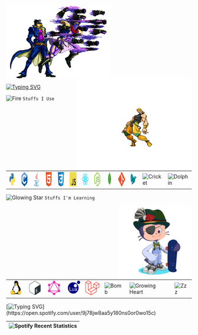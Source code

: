 <div>
    <img align=top src="https://github.com/curtainteddy/curtainteddy/blob/main/src/gifs/jotaro.gif" height="200"/>
    <img align=right src="https://github.com/curtainteddy/curtainteddy/blob/main/src/gifs/dio.gif"  height="250"/>
</div>



[![Typing SVG](https://readme-typing-svg.demolab.com?font=Fira+Code&size=12&duration=600&pause=500&multiline=true&width=500&lines=Fetching+.+.+.;%2Fhome%2Fuser%2F.config%2Fgithub%2Fpersonal%2Fprojects%2Fcurtainteddy%2F)](https://www.instagram.com/p/C-7l8eTPw5d/?img_index=1) 


<img src="https://raw.githubusercontent.com/Tarikul-Islam-Anik/Animated-Fluent-Emojis/master/Emojis/Travel%20and%20places/Fire.png" alt="Fire" width="10" height="10" /> `Stuffs I Use`
<table>
<tbody>
    <td><img src="https://github.com/curtainteddy/curtainteddy/blob/main/src/images/python-original.svg" alt="Python" width="40" height="40"></td>
    <td><img src="https://github.com/curtainteddy/curtainteddy/blob/main/src/images/c-original.svg" alt="C" width="40" height="40"></td>
    <td><img src="https://github.com/curtainteddy/curtainteddy/blob/main/src/images/java-original.svg" alt="Java" width="40" height="40"></td>
    <td><img src="https://github.com/curtainteddy/curtainteddy/blob/main/src/images/html5-original.svg" alt="HTML" width="40" height="40"></td>   
    <td><img src="https://github.com/curtainteddy/curtainteddy/blob/main/src/images/css3-original.svg" alt="CSS" width="40" height="40"></td> 
    <td><img src="https://github.com/curtainteddy/curtainteddy/blob/main/src/images/javascript-original.svg" alt="Javascript" width="40" height="40"></td>
    <td><img src="https://github.com/curtainteddy/curtainteddy/blob/main/src/images/react-original.png" alt="React" width="40" height="40"></td>
    <td><img src="https://github.com/curtainteddy/curtainteddy/blob/main/src/images/nodejs-original.svg" alt="NodeJS" width="40" height="40"></td>
    <td><img src="https://github.com/curtainteddy/curtainteddy/blob/main/src/images/mongodb-original.svg" alt="MongoDB" width="40" height="40"></td>
    <td><img src="https://github.com/curtainteddy/curtainteddy/blob/main/src/images/git-original.svg" alt="Git" width="40" height="40"></td>
    <td><img src="https://github.com/curtainteddy/curtainteddy/blob/main/src/images/latex-original.png" alt="Latex" width="40" height="40"></td>
    <td><img src="https://raw.githubusercontent.com/Tarikul-Islam-Anik/Animated-Fluent-Emojis/master/Emojis/Animals/Cricket.png" alt="Cricket" width="55" height="55" /></td>
    <td><img src="https://raw.githubusercontent.com/Tarikul-Islam-Anik/Animated-Fluent-Emojis/master/Emojis/Animals/Dolphin.png" alt="Dolphin" width="55" height="55" /></td>

</tbody>
</table>

<img src="https://raw.githubusercontent.com/Tarikul-Islam-Anik/Animated-Fluent-Emojis/master/Emojis/Travel%20and%20places/Glowing%20Star.png" alt="Glowing Star" width="10" height="10" /> `Stuffs I'm Learning`
<table>
    <div>
<img align=right src="https://github.com/curtainteddy/curtainteddy/blob/main/src/images/octocat-peshal.png" alt="Peshal" width="200" />
</div>
<tbody>
    <td><img src="https://github.com/curtainteddy/curtainteddy/blob/main/src/images/linux-original.svg" alt="Linux" width="40" height="40"></td>
    <td><img src="https://github.com/curtainteddy/curtainteddy/blob/main/src/images/bash-original.svg" alt="Bash" width="40" height="40"></td>
    <td><img src="https://github.com/curtainteddy/curtainteddy/blob/main/src/images/graphql-plain.svg" alt="GraphQL" width="40" height="40"></td>
    <td><img src="https://github.com/curtainteddy/curtainteddy/blob/main/src/images/lua-original.png" alt="Lua" width="40" height="40"></td>
    <td><img src="https://github.com/curtainteddy/curtainteddy/blob/main/src/images/laravel-original.png" alt="Laravel" width="40" height="40"></td>
    <td><img src="https://raw.githubusercontent.com/Tarikul-Islam-Anik/Animated-Fluent-Emojis/master/Emojis/Smilies/Bomb.png" alt="Bomb" width="55" height="55" /></td>
    <td><img src="https://raw.githubusercontent.com/Tarikul-Islam-Anik/Animated-Fluent-Emojis/master/Emojis/Smilies/Growing%20Heart.png" alt="Growing Heart" width="55" height="55" /></td>
    <td><img src="https://raw.githubusercontent.com/Tarikul-Islam-Anik/Animated-Fluent-Emojis/master/Emojis/Smilies/Zzz.png" alt="Zzz" width="55" height="55" /></td>
</tbody>
</table>

[![Typing SVG](https://readme-typing-svg.demolab.com?font=Fira+Code&size=12&duration=800&pause=200&color=08D40C&multiline=true&width=435&lines=Connecting+.+.+.;Getting+spotify+streams+from+user+%22PEZU%22+.+.+.)](https://open.spotify.com/user/9j78jw8aa5y180ns0or0wo15c)


| ![Spotify Recent Statistics](https://spotify-recently-played-readme.vercel.app/api?user=9j78jw8aa5y180ns0or0wo15c&unique=1&count=3&width=1000) |
| :--------------------------------------------------------------------------------------------------------------------------------------------- |


